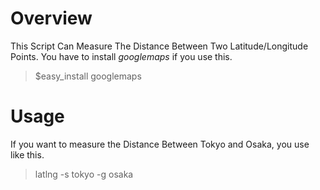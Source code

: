 Overview
========

This Script Can Measure The Distance Between Two Latitude/Longitude Points.
You have to install _googlemaps_ if you use this.

  > $easy_install googlemaps

Usage
=====

If you want to measure the Distance Between Tokyo and Osaka, you use like this.

  > latlng -s tokyo -g osaka
